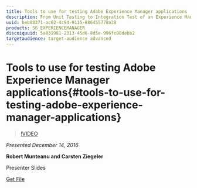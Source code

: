 ```yaml
---
title: Tools to use for testing Adobe Experience Manager applications
description: From Unit Testing to Integration Test of an Experience Manager Application Automated testing is indispensable for developing any application. This presentation walks through the various tools for testing Java code starting with the basics of unit testing up to functional and integration testing. Learn how to easily add tests in the most effective way to your code base, regardless of whether you want to test a simple utility method, some OSGi service, or an HTTP endpoint.
uuid: beb88371-ac62-4c94-9115-886455778a38
products: SG_EXPERIENCEMANAGER
discoiquuid: 5a831981-2313-45d6-8d5e-996fc88debb2
targetaudience: target-audience advanced
---
```


# Tools to use for testing Adobe Experience Manager applications{#tools-to-use-for-testing-adobe-experience-manager-applications}

>[!VIDEO](https://video.tv.adobe.com/v/19302/?quality=9)

*Presented December 14, 2016*

**Robert Munteanu and Carsten Ziegeler**

Presenter Slides

[Get File](assets/aem-gems-tools-for-testing-12-14-16.pdf)
<!--
[Get back to the Overview](https://helpx.adobe.com/experience-manager/kt/eseminars/gems/aem-index.html)
-->
